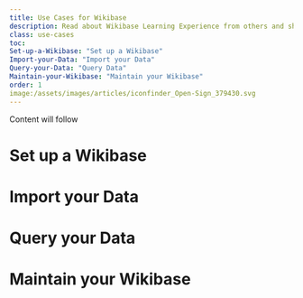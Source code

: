 ```yaml
---
title: Use Cases for Wikibase
description: Read about Wikibase Learning Experience from others and share your story.
class: use-cases
toc:  
Set-up-a-Wikibase: "Set up a Wikibase"
Import-your-Data: "Import your Data"
Query-your-Data: "Query Data"
Maintain-your-Wikibase: "Maintain your Wikibase"
order: 1
image:/assets/images/articles/iconfinder_Open-Sign_379430.svg
---
```


Content will follow

# Set up a Wikibase
# Import your Data
# Query your Data
# Maintain your Wikibase 

